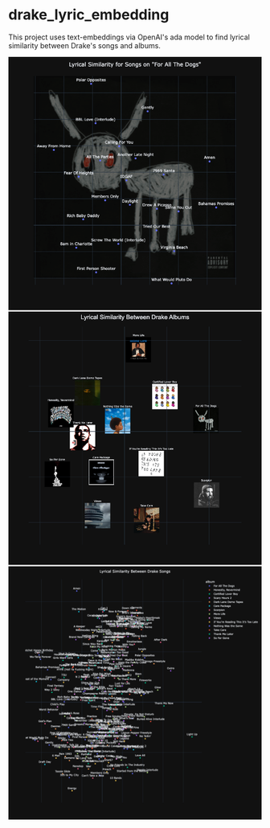 # drake_lyric_embedding
This project uses text-embeddings via OpenAI's ada model to find lyrical similarity between Drake's songs and albums.

![Plot](IG_Exports/fatd_plot.png)
![Plot](IG_Exports/drake_album_plot.png)
![Plot](IG_Exports/alldrakesongs_full.png)